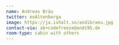 ```yaml
---
name: Andreas Bräu
twitter: evAltenberga
image: https://ja.ishalt.so/andibraeu.jpg
contact-via: ab+codefreeze@andi95.de
room-type: cabin with others
---
```

